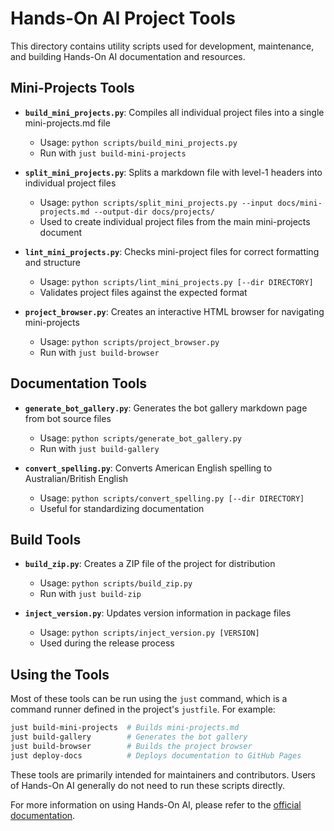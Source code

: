 # Hands-On AI Project Tools

This directory contains utility scripts used for development, maintenance, and building Hands-On AI documentation and resources.

## Mini-Projects Tools

- **`build_mini_projects.py`**: Compiles all individual project files into a single mini-projects.md file
  - Usage: `python scripts/build_mini_projects.py`
  - Run with `just build-mini-projects`

- **`split_mini_projects.py`**: Splits a markdown file with level-1 headers into individual project files
  - Usage: `python scripts/split_mini_projects.py --input docs/mini-projects.md --output-dir docs/projects/`
  - Used to create individual project files from the main mini-projects document

- **`lint_mini_projects.py`**: Checks mini-project files for correct formatting and structure
  - Usage: `python scripts/lint_mini_projects.py [--dir DIRECTORY]`
  - Validates project files against the expected format

- **`project_browser.py`**: Creates an interactive HTML browser for navigating mini-projects
  - Usage: `python scripts/project_browser.py`
  - Run with `just build-browser`

## Documentation Tools

- **`generate_bot_gallery.py`**: Generates the bot gallery markdown page from bot source files
  - Usage: `python scripts/generate_bot_gallery.py`
  - Run with `just build-gallery`

- **`convert_spelling.py`**: Converts American English spelling to Australian/British English
  - Usage: `python scripts/convert_spelling.py [--dir DIRECTORY]`
  - Useful for standardizing documentation

## Build Tools

- **`build_zip.py`**: Creates a ZIP file of the project for distribution
  - Usage: `python scripts/build_zip.py`
  - Run with `just build-zip`

- **`inject_version.py`**: Updates version information in package files
  - Usage: `python scripts/inject_version.py [VERSION]`
  - Used during the release process

## Using the Tools

Most of these tools can be run using the `just` command, which is a command runner defined in the project's `justfile`. For example:

```bash
just build-mini-projects  # Builds mini-projects.md
just build-gallery        # Generates the bot gallery
just build-browser        # Builds the project browser
just deploy-docs          # Deploys documentation to GitHub Pages
```

These tools are primarily intended for maintainers and contributors. Users of Hands-On AI generally do not need to run these scripts directly.

For more information on using Hands-On AI, please refer to the [official documentation](https://teaching-repositories.github.io/hands-on-ai/).